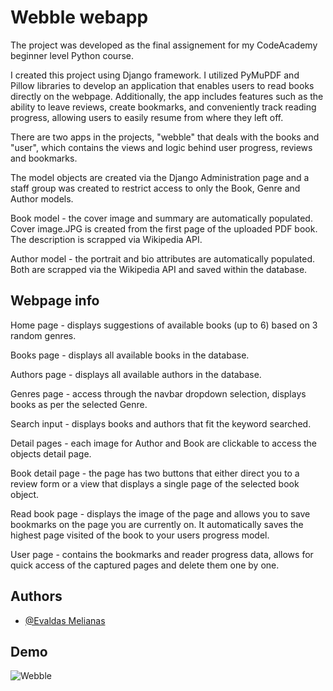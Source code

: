 
# Webble webapp

The project was developed as the final assignement for my CodeAcademy beginner level Python course.

I created this project using Django framework. I utilized PyMuPDF and Pillow libraries to develop an application that enables users to read books directly on the webpage. Additionally, the app includes features such as the ability to leave reviews, create bookmarks, and conveniently track reading progress, allowing users to easily resume from where they left off.

There are two apps in the projects, "webble" that deals with the books and "user", which contains the views and logic behind user progress, reviews and bookmarks.

The model objects are created via the Django Administration page and a staff group was created to restrict access to only the Book, Genre and Author models.

Book model - the cover image and summary are automatically populated. Cover image.JPG is created from the first page of the uploaded PDF book. The description is scrapped via Wikipedia API.

Author model - the portrait and bio attributes are automatically populated. Both are scrapped via the Wikipedia API and saved within the database.

## Webpage info

Home page - displays suggestions of available books (up to 6) based on 3 random genres.

Books page - displays all available books in the database.

Authors page - displays all available authors in the database.

Genres page - access through the navbar dropdown selection, displays books as per the selected Genre.

Search input - displays books and authors that fit the keyword searched.

Detail pages - each image for Author and Book are clickable to access the objects detail page.

Book detail page - the page has two buttons that either direct you to a review form or a view that displays a single page of the selected book object.

Read book page - displays the image of the page and allows you to save bookmarks on the page you are currently on. It automatically saves the highest page visited of the book to your users progress model.

User page - contains the bookmarks and reader progress data, allows for quick access of the captured pages and delete them one by one.

## Authors

- [@Evaldas Melianas](https://www.linkedin.com/in/evaldas-melianas-9387a5261)


## Demo

![Webble](https://media.giphy.com/media/v1.Y2lkPTc5MGI3NjExZjVtbnB3dzlyY292dmhhZGszZGRvcDNkMDR1dnR3M2tuOWFhMXQ2ZiZlcD12MV9pbnRlcm5hbF9naWZfYnlfaWQmY3Q9Zw/t20pFxfyhLralVnnHC/giphy.gif)
